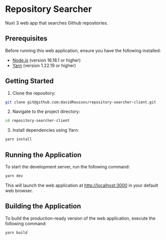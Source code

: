# Repository Searcher

Nuxt 3 web app that searches Github repositories.

## Prerequisites

Before running this web application, ensure you have the following installed:

- [Node.js](https://nodejs.org/en/) (version 16.18.1 or higher)
- [Yarn](https://yarnpkg.com/) (version 1.22.19 or higher)

## Getting Started

1. Clone the repository:

```bash
git clone git@github.com:davidRoussov/repository-searcher-client.git
```

2. Navigate to the project directory:

```bash
cd repository-searcher-client
```

3. Install dependencies using Yarn:

```bash
yarn install
```

## Running the Application

To start the development server, run the following command:

```bash
yarn dev
```

This will launch the web application at [http://localhost:3000](http://localhost:3000) in your default web browser.

## Building the Application

To build the production-ready version of the web application, execute the following command:

```bash
yarn build
```
